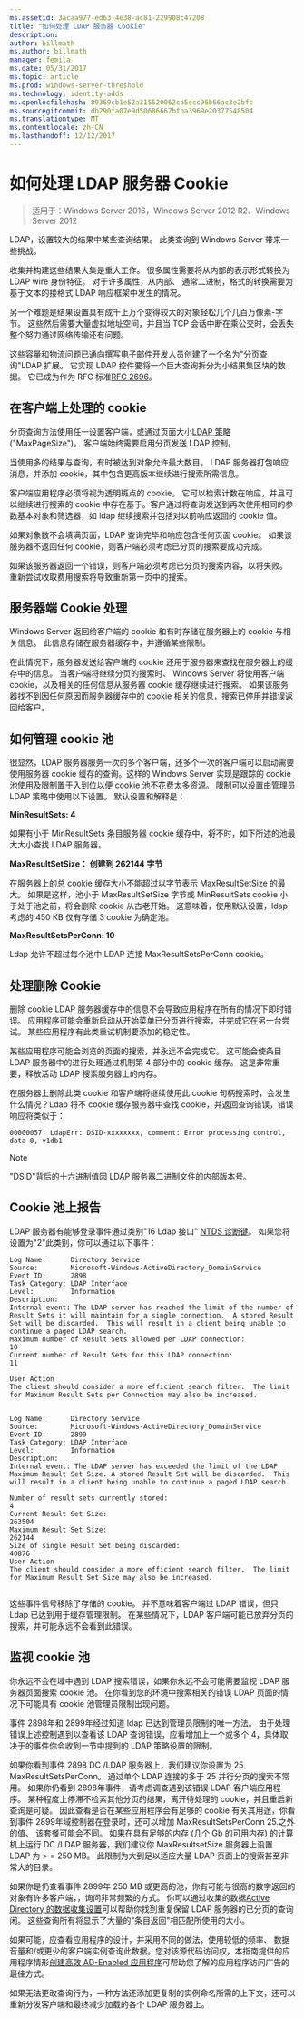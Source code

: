 ```yaml
---
ms.assetid: 3acaa977-ed63-4e38-ac81-229908c47208
title: "如何处理 LDAP 服务器 Cookie"
description: 
author: billmath
ms.author: billmath
manager: femila
ms.date: 05/31/2017
ms.topic: article
ms.prod: windows-server-threshold
ms.technology: identity-adds
ms.openlocfilehash: 89369cb1e52a315520062ca5ecc96b66ac3e2bfc
ms.sourcegitcommit: db290fa07e9d50686667bfba3969e20377548504
ms.translationtype: MT
ms.contentlocale: zh-CN
ms.lasthandoff: 12/12/2017
---
```

# <a name="how-ldap-server-cookies-are-handled"></a>如何处理 LDAP 服务器 Cookie

>适用于：Windows Server 2016，Windows Server 2012 R2、Windows Server 2012

LDAP，设置较大的结果中某些查询结果。 此类查询到 Windows Server 带来一些挑战。  
  
收集并构建这些结果大集是重大工作。 很多属性需要将从内部的表示形式转换为 LDAP wire 身份特征。 对于许多属性，从内部、 通常二进制，格式的转换需要为基于文本的接格式 LDAP 响应框架中发生的情况。  
  
另一个难题是结果设置具有成千上万个变得较大的对象轻松几个几百万像素-字节。 这些然后需要大量虚拟地址空间，并且当 TCP 会话中断在乘公交时，会丢失整个努力通过网络传输还有问题。  
  
这些容量和物流问题已通向撰写电子邮件开发人员创建了一个名为"分页查询"LDAP 扩展。 它实现 LDAP 控件要将一个巨大查询拆分为小结果集区块的数据。 它已成为作为 RFC 标准[RFC 2696](http://www.ietf.org/rfc/rfc2696)。  
  
## <a name="cookie-handling-on-client"></a>在客户端上处理的 cookie  
分页查询方法使用任一设置客户端，或通过页面大小[LDAP 策略](https://support.microsoft.com/kb/315071/en-us)("MaxPageSize")。 客户端始终需要启用分页发送 LDAP 控制。  

  
当使用多的结果与查询，有时被达到对象允许最大数目。 LDAP 服务器打包响应消息，并添加 cookie，其中包含更高版本继续进行搜索所需信息。  
  
客户端应用程序必须将视为透明斑点的 cookie。 它可以检索计数在响应，并且可以继续进行搜索的 cookie 中存在基于。客户通过将查询发送到再次使用相同的参数基本对象和筛选器，如 ldap 继续搜索并包括对以前响应返回的 cookie 值。  
  
如果对象数不会填满页面，LDAP 查询完毕和响应包含任何页面 cookie。 如果该服务器不返回任何 cookie，则客户端必须考虑已分页的搜索要成功完成。  
  
如果该服务器返回一个错误，则客户端必须考虑已分页的搜索内容，以将失败。 重新尝试收取费用搜索将导致重新第一页中的搜索。  
  
## <a name="server-side-cookie-handling"></a>服务器端 Cookie 处理  
Windows Server 返回给客户端的 cookie 和有时存储在服务器上的 cookie 与相关信息。 此信息存储在服务器缓存中，并遵循某些限制。  
  
在此情况下，服务器发送给客户端的 cookie 还用于服务器来查找在服务器上的缓存中的信息。 当客户端将继续分页的搜索时、 Windows Server 将使用客户端 cookie，以及相关的任何信息从服务器 cookie 缓存继续进行搜索。 如果该服务器找不到因任何原因而服务器缓存中的 cookie 相关的信息，搜索已停用并错误返回给客户。  
  
## <a name="how-the-cookie-pool-is-managed"></a>如何管理 cookie 池  
很显然，LDAP 服务器服务一次的多个客户端，还多个一次的客户端可以启动需要使用服务器 cookie 缓存的查询。这样的 Windows Server 实现是跟踪的 cookie 池使用及限制置于入到位以便 cookie 池不花费太多资源。 限制可以设置由管理员 LDAP 策略中使用以下设置。 默认设置和解释是：  
  
**MinResultSets: 4**  
  
如果有小于 MinResultSets 条目服务器 cookie 缓存中，将不时，如下所述的池最大大小查找 LDAP 服务器。  
  
**MaxResultSetSize： 创建到 262144 字节**  
  
在服务器上的总 cookie 缓存大小不能超过以字节表示 MaxResultSetSize 的最大。 如果是这样，池小于 MaxResultSetSize 字节或 MinResultSets cookie 小于处于池之前，将会删除 cookie 从古老开始。 这意味着，使用默认设置，ldap 考虑的 450 KB 仅有存储 3 cookie 为确定池。  
  
**MaxResultSetsPerConn: 10**  
  
Ldap 允许不超过每个池中 LDAP 连接 MaxResultSetsPerConn cookie。  
  
## <a name="handling-deleted-cookies"></a>处理删除 Cookie  
删除 cookie LDAP 服务器缓存中的信息不会导致应用程序在所有的情况下即时错误。 应用程序可能会重新启动从开始菜单已分页进行搜索，并完成它在另一台尝试。 某些应用程序有此类重试机制要添加的稳定性。  
  
某些应用程序可能会浏览的页面的搜索，并永远不会完成它。 这可能会使条目 LDAP 服务器中的进行处理通过机制第 4 部分中的 cookie 缓存。 这是非常重要，释放活动 LDAP 搜索服务器上的内存。  
  
在服务器上删除此类 cookie 和客户端将继续使用此 cookie 句柄搜索时，会发生什么情况？Ldap 将不 cookie 缓存服务器中查找 cookie，并返回查询错误，错误响应将类似于：  
  
```  
00000057: LdapErr: DSID-xxxxxxxx, comment: Error processing control, data 0, v1db1  
```  
  
> [!NOTE]  
> "DSID"背后的十六进制值因 LDAP 服务器二进制文件的内部版本号。  
  
## <a name="reporting-on-the-cookie-pool"></a>Cookie 池上报告  
LDAP 服务器有能够登录事件通过类别"16 Ldap 接口" [NTDS 诊断键](https://support.microsoft.com/kb/314980/en-us)。 如果您将设置为"2"此类别，你可以通过以下事件：  
  
```  
Log Name:      Directory Service  
Source:        Microsoft-Windows-ActiveDirectory_DomainService  
Event ID:      2898  
Task Category: LDAP Interface  
Level:         Information  
Description:  
Internal event: The LDAP server has reached the limit of the number of Result Sets it will maintain for a single connection.  A stored Result Set will be discarded.  This will result in a client being unable to continue a paged LDAP search.  
Maximum number of Result Sets allowed per LDAP connection:  
10  
Current number of Result Sets for this LDAP connection:  
11  
  
User Action  
The client should consider a more efficient search filter.  The limit for Maximum Result Sets per Connection may also be increased.  
  
```  
  
```  
Log Name:      Directory Service  
Source:        Microsoft-Windows-ActiveDirectory_DomainService  
Event ID:      2899  
Task Category: LDAP Interface  
Level:         Information  
Description:  
Internal event: The LDAP server has exceeded the limit of the LDAP Maximum Result Set Size. A stored Result Set will be discarded.  This will result in a client being unable to continue a paged LDAP search.   
  
Number of result sets currently stored:   
4   
Current Result Set Size:   
263504   
Maximum Result Set Size:   
262144   
Size of single Result Set being discarded:   
40876   
User Action   
The client should consider a more efficient search filter.  The limit for Maximum Result Set Size may also be increased.  
  
```  
  
这些事件信号移除了存储的 cookie。 并不意味着客户端过 LDAP 错误，但只 Ldap 已达到用于缓存管理限制。  在某些情况下，LDAP 客户端可能已放弃分页的搜索，并可能永远不会看到此错误。  
  
## <a name="monitoring-the-cookie-pool"></a>监视 cookie 池  
你永远不会在域中遇到 LDAP 搜索错误，如果你永远不会可能需要监视 LDAP 服务器页面搜索 cookie 池。 在你看到您的环境中搜索相关的错误 LDAP 页面的情况下可能具有 cookie 池管理员限制出现问题。  
  
事件 2898年和 2899年经过知道 ldap 已达到管理员限制的唯一方法。 由于处理错误上述控制遇到以查看该 LDAP 查询错误，应看增加上一个或多个 4，具体取决于的事件你会收到一节中提到的 LDAP 策略设置的限制。  
  
如果你看到事件 2898 DC /LDAP 服务器上，我们建议你设置为 25 MaxResultSetsPerConn。 通过单个 LDAP 连接的多于 25 并行分页的搜索不常用。 如果你仍看到 2898年事件，请考虑调查遇到该错误 LDAP 客户端应用程序。 某种程度上停滞不检索其他分页的结果，离开待处理的 cookie，并且重启新查询是可疑。 因此查看是否在某些应用程序会有足够的 cookie 有关其用途，你看到事件 2899年域控制器在登录时，还可以增加 MaxResultSetsPerConn 25.之外的值、 该套餐可能会不同。 如果在具有足够的内存 (几个 Gb 的可用内存) 的计算机上运行 DC /LDAP 服务器，我们建议你 MaxResultsetSize 服务器上设置 LDAP 为 > = 250 MB。 此限制为大到足以适应大量 LDAP 页面上的搜索甚至非常大的目录。  
  
如果你是仍查看事件 2899年 250 MB 或更高的池，你有可能与很高的数字返回的对象有许多客户端，，询问非常频繁的方式。 你可以通过收集的数据[Active Directory 的数据收集设置](http://blogs.technet.com/b/askds/archive/2010/06/08/son-of-spa-ad-data-collector-sets-in-win2008-and-beyond.aspx)可以帮助你找到重复保留 LDAP 服务器的已分页的查询闲。 这些查询所有将显示了大量的"条目返回"相匹配所使用的大小。  
  
如果可能，应查看应用程序的设计，并采用不同的做法，使用较低的频率、 数据音量和/或更少的客户端实例查询此数据。您对该源代码访问权，本指南提供的应用程序情形[创建高效 AD-Enabled 应用程序](https://msdn.microsoft.com/en-us/library/ms808539.aspx)可帮助您了解的应用程序访问广告的最佳方式。  
  
如果无法更改查询行为，一种方法还添加更复制的实例命名所需的上下文，还可以重新分发客户端和最终减少加载的各个 LDAP 服务器上。  
  


